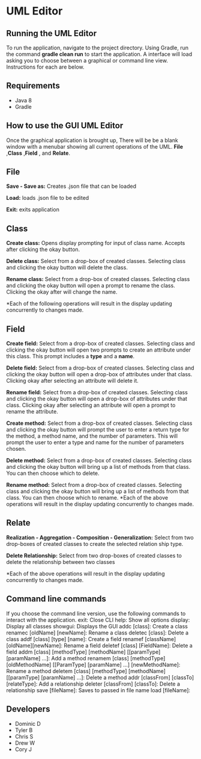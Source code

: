 # UML Editor

## Running the UML Editor
To run the application, navigate to the project directory. Using Gradle, run the command **gradle clean run** to start the application. A interface will load asking you to choose between a graphical or command line view. Instructions for each are below. 

## Requirements
* Java 8
* Gradle

## How to use the GUI UML Editor
Once the graphical application is brought up, There will be be a blank window with a menubar showing all current operations of the UML.
**File** ,**Class** ,**Field** , and **Relate**. 

## File
**Save - Save as:** Creates .json file that can be loaded

**Load:** loads .json file to be edited

**Exit:** exits application

## Class
**Create class:** Opens display prompting for input of class name. Accepts after clicking the okay button.

**Delete class:** Select from a drop-box of created classes. Selecting class and clicking the okay button will delete the class.

**Rename class:** Select from a drop-box of created classes. 
Selecting class and clicking the okay button will open a prompt to rename the class. Clicking the okay after will change the name.

*Each of the following operations will result in the display updating concurrently to changes made.

## Field
**Create field:** Select from a drop-box of created classes. Selecting class and clicking the okay button will open two prompts to create an attribute under this class. This prompt includes a **type** and a **name**.  

**Delete field:** Select from a drop-box of created classes. Selecting class and clicking the okay button will open a drop-box of attributes under that class. Clicking okay after selecting an attribute will delete it.  

**Rename field:** Select from a drop-box of created classes. Selecting class and clicking the okay button will open a drop-box of attributes under that class. Clicking okay after selecting an attribute will open a prompt to rename the attribute.

**Create method:** Select from a drop-box of created classes. Selecting class and clicking the okay button will prompt the user to enter a return type for the method, a method name, and the number of parameters. This will prompt the user to enter a type and name for the number of parameters chosen. 

**Delete method:** Select from a drop-box of created classes. Selecting class and clicking the okay button will bring up a list of methods from that class. You can then choose which to delete. 

**Rename method:** Select from a drop-box of created classes. Selecting class and clicking the okay button will bring up a list of methods from that class. You can then choose which to rename.
*Each of the above operations will result in the display updating concurrently to changes made.

## Relate
**Realization - Aggregation - Composition - Generalization:** Select from two drop-boxes of created classes to create the selected relation ship type.  

**Delete Relationship:** Select from two drop-boxes of created classes to delete the relationship between two classes

*Each of the above operations will result in the display updating concurrently to changes made.

## Command line commands
If you choose the command line version, use the following commands to interact with the application. 
exit:                                                                                            Close CLI
help:                                                                                            Show all options
display:                                                                                         Display all classes
showgui:                                                                                         Displays the GUI
addc [class]:                                                                                    Create a class
renamec [oldName] [newName]:                                                                     Rename a class
deletec [class]:                                                                                 Delete a class
addf [class] [type] [name]:                                                                      Create a field
renamef [className] [oldName][newName]:                                                          Rename a field
deletef [class] [FieldName]:                                                                     Delete a field
addm [class] [methodType] [methodName] [[paramType] [paramName] ...]:                            Add a method
renamem [class] [methodType] [oldMethodName] [[ParamType] [paramName] ...] [newMethodName]:      Rename a method
deletem [class] [methodType] [methodName] [[paramType] [paramName] ...]:                         Delete a method
addr [classFrom] [classTo] [relateType]:                                                         Add a relationship
deleter [classFrom] [classTo]:                                                                   Delete a relationship
save [fileName]:                                                                                 Saves to passed in file name
load [fileName]:   


## Developers
* Dominic D
* Tyler B
* Chris S
* Drew W
* Cory J
